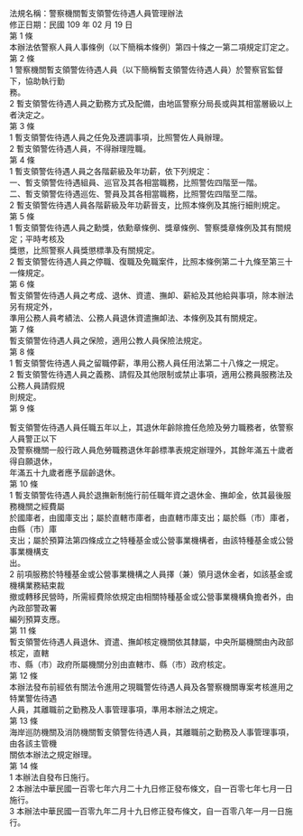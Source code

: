 法規名稱：警察機關暫支領警佐待遇人員管理辦法  
修正日期：民國 109 年 02 月 19 日  
第 1 條  
本辦法依警察人員人事條例（以下簡稱本條例）第四十條之一第二項規定訂定之。  
第 2 條  
1 警察機關暫支領警佐待遇人員（以下簡稱暫支領警佐待遇人員）於警察官監督下，協助執行勤  
務。  
2 暫支領警佐待遇人員之勤務方式及配備，由地區警察分局長或與其相當層級以上者決定之。  
第 3 條  
1 暫支領警佐待遇人員之任免及遷調事項，比照警佐人員辦理。  
2 暫支領警佐待遇人員，不得辦理陞職。  
第 4 條  
1 暫支領警佐待遇人員之各階薪級及年功薪，依下列規定：  
一、暫支領警佐待遇組員、巡官及其各相當職務，比照警佐四階至一階。  
二、暫支領警佐待遇巡佐、警員及其各相當職務，比照警佐四階至二階。  
2 暫支領警佐待遇人員各階薪級及年功薪晉支，比照本條例及其施行細則規定。  
第 5 條  
1 暫支領警佐待遇人員之勳獎，依勳章條例、獎章條例、警察獎章條例及其有關規定；平時考核及  
獎懲，比照警察人員獎懲標準及有關規定。  
2 暫支領警佐待遇人員之停職、復職及免職案件，比照本條例第二十九條至第三十一條規定。  
第 6 條  
暫支領警佐待遇人員之考成、退休、資遣、撫卹、薪給及其他給與事項，除本辦法另有規定外，  
準用公務人員考績法、公務人員退休資遣撫卹法、本條例及其有關規定。  
第 7 條  
暫支領警佐待遇人員之保險，適用公教人員保險法規定。  
第 8 條  
1 暫支領警佐待遇人員之留職停薪，準用公務人員任用法第二十八條之一規定。  
2 暫支領警佐待遇人員之義務、請假及其他限制或禁止事項，適用公務員服務法及公務人員請假規  
則規定。  
第 9 條  


暫支領警佐待遇人員任職五年以上，其退休年齡除擔任危險及勞力職務者，依警察人員警正以下  
及警察機關一般行政人員危勞職務退休年齡標準表規定辦理外，其餘年滿五十歲者得自願退休，  
年滿五十九歲者應予屆齡退休。  
第 10 條  
1 暫支領警佐待遇人員於退撫新制施行前任職年資之退休金、撫卹金，依其最後服務機關之經費屬  
於國庫者，由國庫支出；屬於直轄市庫者，由直轄市庫支出；屬於縣（市）庫者，由縣（市）庫  
支出；屬於預算法第四條成立之特種基金或公營事業機構者，由該特種基金或公營事業機構支  
出。  
2 前項服務於特種基金或公營事業機構之人員擇（兼）領月退休金者，如該基金或機構業務結束裁  
撤或轉移民營時，所需經費除依規定由相關特種基金或公營事業機構負擔者外，由內政部警政署  
編列預算支應。  
第 11 條  
暫支領警佐待遇人員退休、資遣、撫卹核定機關依其隸屬，中央所屬機關由內政部核定，直轄  
市、縣（市）政府所屬機關分別由直轄市、縣（市）政府核定。  
第 12 條  
本辦法發布前經依有關法令進用之現職警佐待遇人員及各警察機關專案考核進用之特業警佐待遇  
人員，其離職前之勤務及人事管理事項，準用本辦法之規定。  
第 13 條  
海岸巡防機關及消防機關暫支領警佐待遇人員，其離職前之勤務及人事管理事項，由各該主管機  
關依本辦法之規定辦理。  
第 14 條  
1 本辦法自發布日施行。  
2 本辦法中華民國一百零七年六月二十九日修正發布條文，自一百零七年七月一日施行。  
3 本辦法中華民國一百零九年二月十九日修正發布條文，自一百零八年一月一日施行。  


